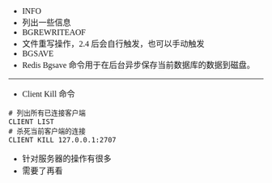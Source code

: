 <font face="SimSun" size=3>

- INFO
- 列出一些信息
- BGREWRITEAOF 
- 文件重写操作，2.4 后会自行触发，也可以手动触发
- BGSAVE 
- Redis Bgsave 命令用于在后台异步保存当前数据库的数据到磁盘。

--- 

- Client Kill 命令
~~~
# 列出所有已连接客户端
CLIENT LIST
# 杀死当前客户端的连接
CLIENT KILL 127.0.0.1:2707

~~~

- 针对服务器的操作有很多
- 需要了再看


</font>